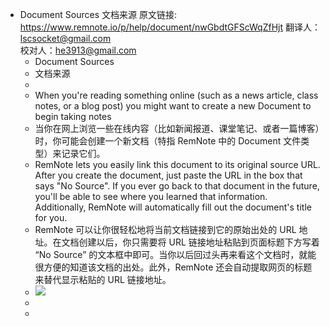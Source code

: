 - Document Sources 文档来源
  原文链接: https://www.remnote.io/p/help/document/nwGbdtGFScWqZfHjt
  翻译人：lscsocket@gmail.com  
  校对人：he3913@gmail.com
    - Document Sources
    - 文档来源
    - 
    - When you're reading something online (such as a news article, class notes, or a blog post) you might want to create a new  Document to begin taking notes
    - 当你在网上浏览一些在线内容（比如新闻报道、课堂笔记、或者一篇博客）时，你可能会创建一个新文档（特指 RemNote 中的 Document 文件类型）来记录它们。
    - RemNote lets you easily link this document to its original source URL. After you create the document, just paste the URL in the box that says "No Source". If you ever go back to that document in the future, you'll be able to see where you learned that information. Additionally,  RemNote will automatically fill out the document's title for you.
    - RemNote 可以让你很轻松地将当前文档链接到它的原始出处的 URL 地址。在文档创建以后，你只需要将 URL 链接地址粘贴到页面标题下方写着 “No Source” 的文本框中即可。当你以后回过头再来看这个文档时，就能很方便的知道该文档的出处。此外，RemNote 还会自动提取网页的标题来替代显示粘贴的 URL 链接地址。
    - ![](https://i.imgur.com/Nz17tmT.gif)
    - 
    - 